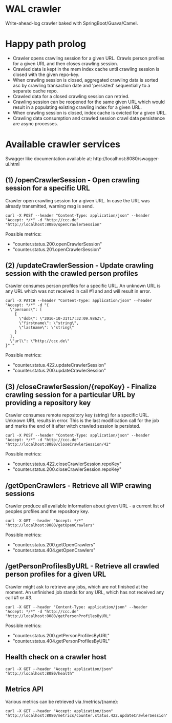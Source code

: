 # WAL crawler
Write-ahead-log crawler baked with SpringBoot/Guava/Camel.

# Happy path prolog
* Crawler opens crawling session for a given URL. Crawls person profiles for a given URL and then closes crawling session.
* Crawled data is kept in the mem index cache until crawling session is closed with the given repo-key.
* When crawling session is closed, aggregated crawling data is sorted asc by crawling transaction date and 'persisted' sequentially to a separate cache repo.
* Crawled data for a closed crawling session can retried.
* Crawling session can be reopened for the same given URL which would result in a populating existing crawling index for a given URL.
* When crawling session is closed, index cache is evicted for a given URL.
* Crawling data consumption and crawled session crawl data persistence are async processes.

# Available crawler services
Swagger like documentation available at: http://localhost:8080/swagger-ui.html

## (1) /openCrawlerSession - Open crawling session for a specific URL
Crawler open crawling session for a given URL. In case the URL was already transmitted, warning msg is send.

```
curl -X POST --header "Content-Type: application/json" --header "Accept: */*" -d "http://ccc.de" "http://localhost:8080/openCrawlerSession"
```

Possible metrics:
*  "counter.status.200.openCrawlerSession"
*  "counter.status.201.openCrawlerSession"

## (2) /updateCrawlerSession - Update crawling session with the crawled person profiles
Crawler consumes person profiles for a specific URL. An unknown URL is any URL which was not received in call #1 and and will result in error.

```
curl -X PATCH --header "Content-Type: application/json" --header "Accept: */*" -d "{
  \"persons\": [
    {
      \"dob\": \"2016-10-31T17:32:09.986Z\",
      \"firstname\": \"string\",
      \"lastname\": \"string\"
    }
  ],
  \"url\": \"http://ccc.de\"
}" "
```

Possible metrics:
*  "counter.status.422.updateCrawlerSession"
*  "counter.status.200.updateCrawlerSession"


## (3) /closeCrawlerSession/{repoKey} - Finalize crawling session for a particular URL by providing a repository key
Crawler consumes remote repository key (string) for a specific URL. Unknown URL results in error. This is the last modification call for the job and marks the end of it after witch crawled session is persisted.

```
curl -X POST --header "Content-Type: application/json" --header "Accept: */*" -d "http://ccc.de" "http://localhost:8080/closeCrawlerSession/42"
```

Possible metrics:
*  "counter.status.422.closeCrawlerSession.repoKey"
*  "counter.status.200.closeCrawlerSession.repoKey"


## /getOpenCrawlers - Retrieve all WIP crawing sessions
Crawler produce all available information about given URL - a current list of peoples profiles and the repository key.

```
curl -X GET --header "Accept: */*" "http://localhost:8080/getOpenCrawlers"
```

Possible metrics:
*  "counter.status.200.getOpenCrawlers"
*  "counter.status.404.getOpenCrawlers"

## /getPersonProfilesByURL - Retrieve all crawled person profiles for a given URL
Crawler might ask to retrieve any jobs, which are not finished at the moment. An unfinished job stands for any URL, which has not received any call #1 or #3.

```
curl -X GET --header "Content-Type: application/json" --header "Accept: */*" -d "http://ccc.de" "http://localhost:8080/getPersonProfilesByURL"
```

Possible metrics:
*  "counter.status.200.getPersonProfilesByURL"
*  "counter.status.404.getPersonProfilesByURL"

## Health check on a crawler host

```
curl -X GET --header "Accept: application/json" "http://localhost:8080/health"
```

## Metrics API

Various metrics can be retrieved via /metrics/{name}:

```
curl -X GET --header "Accept: application/json" "http://localhost:8080/metrics/counter.status.422.updateCrawlerSession"
```


